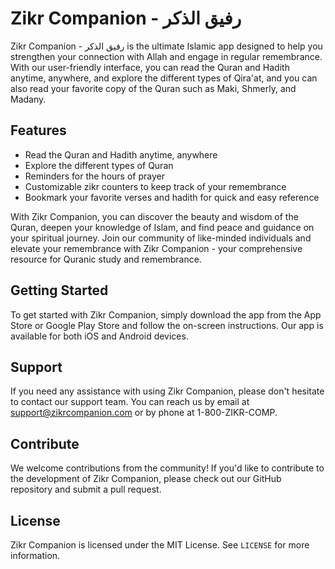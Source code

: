 # Zikr Companion - رفيق الذكر

Zikr Companion - رفيق الذكر is the ultimate Islamic app designed to help you strengthen your connection with Allah and engage in regular remembrance. With our user-friendly interface, you can read the Quran and Hadith anytime, anywhere, and explore the different types of Qira'at, and you can also read your favorite copy of the Quran such as Maki, Shmerly, and Madany.

## Features

- Read the Quran and Hadith anytime, anywhere
- Explore the different types of Quran
- Reminders for the hours of prayer
- Customizable zikr counters to keep track of your remembrance
- Bookmark your favorite verses and hadith for quick and easy reference

With Zikr Companion, you can discover the beauty and wisdom of the Quran, deepen your knowledge of Islam, and find peace and guidance on your spiritual journey. Join our community of like-minded individuals and elevate your remembrance with Zikr Companion - your comprehensive resource for Quranic study and remembrance.

## Getting Started

To get started with Zikr Companion, simply download the app from the App Store or Google Play Store and follow the on-screen instructions. Our app is available for both iOS and Android devices.

## Support

If you need any assistance with using Zikr Companion, please don't hesitate to contact our support team. You can reach us by email at support@zikrcompanion.com or by phone at 1-800-ZIKR-COMP.

## Contribute

We welcome contributions from the community! If you'd like to contribute to the development of Zikr Companion, please check out our GitHub repository and submit a pull request. 

## License

Zikr Companion is licensed under the MIT License. See `LICENSE` for more information.
